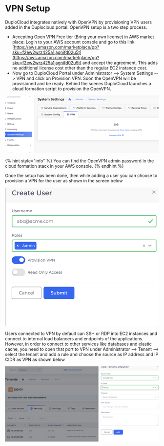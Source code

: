 # VPN Setup

DuploCloud integrates natively with OpenVPN by provisioning VPN users added in the Duplocloud portal. OpenVPN setup is a two step process.

* Accepting Open VPN Free tier (Bring your own license) in AWS market place: Login to your AWS account console and go to this link [https://aws.amazon.com/marketplace/pp?sku=f2ew2wrz425a1jagnifd02u5t](https://aws.amazon.com/marketplace/pp?sku=f2ew2wrz425a1jagnifd02u5t) and accept the agreement. This adds no additional license cost other than the regular EC2 instance cost.
* Now go to DuploCloud Portal under Administrator --> System Settings --> VPN and click on Provision VPN. Soon the OpenVPN will be provisioned and be ready. Behind the scenes DuploCloud launches a cloud formation script to provision the OpenVPN.&#x20;

&#x20; &#x20;

![](<../../.gitbook/assets/image (2) (2).png>)

{% hint style="info" %}
You can find the OpenVPN admin password in the cloud formation stack in your AWS console.
{% endhint %}

Once the setup has been done, then while adding a user you can choose to provision a VPN for the user as shown in the screen below

![](<../../.gitbook/assets/image (7) (1).png>)

Users connected to VPN by default can SSH or RDP into EC2 instances and connect to internal load balancers and endpoints of the applications. However, in order to connect to other services like databases and elastic cache, you need to open that port to VPN under Administrator --> Tenant --> select the tenant and add a rule and choose the source as IP address and IP CIDR as VPN as shown below

![](<../../.gitbook/assets/image (3) (1).png>)
